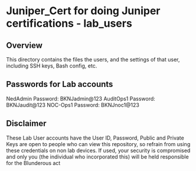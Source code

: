 # Juniper_Cert for doing Juniper certifications - lab_users

## Overview
This directory contains the files the users, and the settings of that user, including SSH keys, Bash config, etc.

## Passwords for Lab accounts
NedAdmin Password: BKNJadmin@123
AuditOps1 Password: BKNJaudit@123
NOC-Ops1 Password: BKNJnoc1@123

## Disclaimer
These Lab User accounts have the User ID, Password, Public and Private Keys are open to people who can view this repository, so refrain from using these credentials on non lab devices. If used, your security is compromised and only you (the individual who incorporated this) will be held responsible for the Blunderous act

